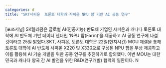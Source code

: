 ```yaml
---
categories: d
title: "SKT사피온  토론토 대학과 사피온 NPU 팜 기반 AI 공동 연구"
---
```

[포쓰저널] SK텔레콤은 글로벌 AI(인공지능) 반도체 기업인 사피온과 캐나다 토론토 대학에 AI 반도체 기반 데이터 센터인 ‘NPU 팜(Farm)’을 제공하고 AI 공동 연구에 나설 것이라고 25일 밝혔다.SKT, 사피온, 토론토 대학은 22일(현지시간) MOU 체결을 통해 토론토 대학에 AI 반도체 사피온 X220 및 X330으로 구성된 NPU 팜을 무상 제공하고 이를 활용해 AI 기술 개발을 위한 공동 연구를 추진하기로 합의했다. 이번 MOU는 대한민국과 캐나다 양국 간 AI 발전을 위한 R&D(연구개발) 협력의 일환이다. N